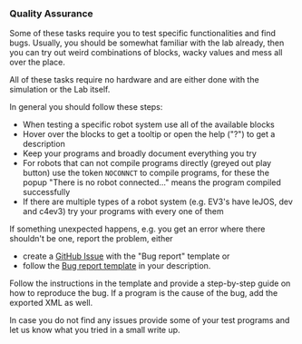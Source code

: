 ### Quality Assurance

Some of these tasks require you to test specific functionalities and find bugs.
Usually, you should be somewhat familiar with the lab already, then you can try out weird combinations of blocks, wacky values and mess all over the place.

All of these tasks require no hardware and are either done with the simulation or the Lab itself.

In general you should follow these steps:

- When testing a specific robot system use all of the available blocks
- Hover over the blocks to get a tooltip or open the help ("?") to get a description
- Keep your programs and broadly document everything you try
- For robots that can not compile programs directly (greyed out play button) use the token `NOCONNCT` to compile programs, for these the popup "There is no robot connected..." means the program compiled successfully
- If there are multiple types of a robot system (e.g. EV3's have leJOS, dev and c4ev3) try your programs with every one of them

If something unexpected happens, e.g. you get an error where there shouldn't be one, report the problem, either

- create a [GitHub Issue](https://github.com/OpenRoberta/openroberta-lab/issues/new/choose) with the "Bug report" template or
- follow the [Bug report template](https://github.com/OpenRoberta/openroberta-lab/blob/master/.github/ISSUE_TEMPLATE/bug_report.md) in your description.

Follow the instructions in the template and provide a step-by-step guide on how to reproduce the bug.
If a program is the cause of the bug, add the exported XML as well.

In case you do not find any issues provide some of your test programs and let us know what you tried in a small write up.
